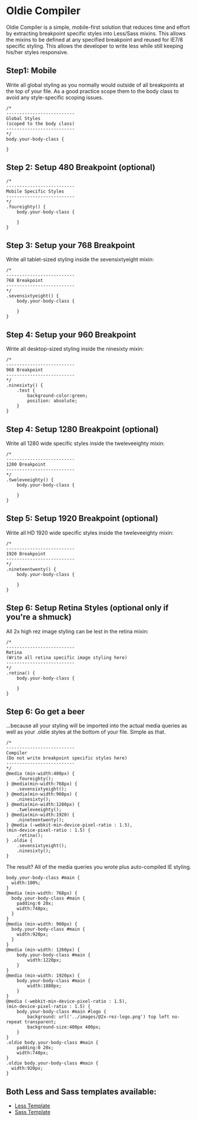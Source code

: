 # Oldie Compiler

Oldie Compiler is a simple, mobile-first solution that reduces time and effort by extracting breakpoint specific styles into Less/Sass mixins. This allows the mixins to be defined at any specified breakpoint and reused for IE7/8 specific styling. This allows the developer to write less while still keeping his/her styles responsive. 

## Step1: Mobile
Write all global styling as you normally would outside of all breakpoints at the top of your file. As a good practice scope them to the body class to avoid any style-specific scoping issues.

    /* 
    --------------------------
    Global Styles
    (scoped to the body class)
    --------------------------
    */
    body.your-body-class {
	    
    }

## Step 2: Setup 480 Breakpoint (optional)

    /* 
    --------------------------
    Mobile Specific Styles 
    --------------------------
    */
    .foureighty() {
    	body.your-body-class {
	    
    	}
    }

## Step 3: Setup your 768 Breakpoint
Write all tablet-sized styling inside the sevensixtyeight mixin:

	/* 
	--------------------------
	768 Breakpoint
	--------------------------
	*/
	.sevensixtyeight() {
		body.your-body-class {
			
		}
	}

## Step 4: Setup your 960 Breakpoint
Write all desktop-sized styling inside the ninesixty mixin:

	/* 
	--------------------------
	968 Breakpoint
	--------------------------
	*/
	.ninesixty() {
		.test {
			background-color:green;
			position: absolute;
		}
	}

## Step 4: Setup 1280 Breakpoint (optional)
Write all 1280 wide specific styles inside the tweleveeighty mixin:

	/* 
	--------------------------
	1280 Breakpoint
	--------------------------
	*/
	.tweleveeighty() {
		body.your-body-class {

		}
	}

## Step 5: Setup 1920 Breakpoint (optional)
Write all HD 1920 wide specific styles inside the tweleveeighty mixin:

	/* 
	--------------------------
	1920 Breakpoint
	--------------------------
	*/
	.nineteentwenty() {
		body.your-body-class {

		}
	}

## Step 6: Setup Retina Styles (optional only if you're a shmuck)
All 2x high rez image styling can be lest in the retina mixin:

	/* 
	--------------------------
	Retina 
	(Write all retina specific image styling here)
	--------------------------
	*/
	.retina() {
		body.your-body-class {
			
		}
	}

## Step 6: Go get a beer
...because all your styling will be imported into the actual media queries as well as your .oldie styles at the bottom of your file. Simple as that.

	/* 
	--------------------------
	Compiler
	(Do not write breakpoint specific styles here)
	--------------------------
	*/
	@media (min-width:480px) {
		.foureighty();
	} @media(min-width:768px) {
		.sevensixtyeight();
	} @media(min-width:960px) {
		.ninesixty();
	} @media(min-width:1280px) {
		.tweleveeighty();
	} @media(min-width:1920) {
		.nineteentwenty();
	} @media (-webkit-min-device-pixel-ratio : 1.5),
	(min-device-pixel-ratio : 1.5) {
		.retina();
	} .oldie {
		.sevensixtyeight();
		.ninesixty();
	}

The result? All of the media queries you wrote plus auto-compiled IE styling. 

	body.your-body-class #main {
	  width:100%;
	}
	@media (min-width: 768px) {
	  body.your-body-class #main {
	    padding:0 20x;
	    width:748px;
	  }
	}
	@media (min-width: 960px) {
	  body.your-body-class #main {
	    width:920px;
	  }
	}
	@media (min-width: 1260px) {
		body.your-body-class #main {
			width:1220px;
		}
	}
	@media (min-width: 1920px) {
		body.your-body-class #main {
			width:1880px;
		}
	}
	@media (-webkit-min-device-pixel-ratio : 1.5),
	(min-device-pixel-ratio : 1.5) {
		body.your-body-class #main #logo {
			background: url('../images/@2x-rez-logo.png') top left no-repeat transparent;
			background-size:400px 400px;
		}
	}
	.oldie body.your-body-class #main {
		padding:0 20x;
	    width:748px;
	}
	.oldie body.your-body-class #main {
	  width:920px;
	}

## Both Less and Sass templates available:
* [Less Template](https://github.com/seawolff/oldiecompiler/blob/extra-breakpoints/less-template.less)
* [Sass Template](https://github.com/seawolff/oldiecompiler/blob/extra-breakpoints/sass-template.sass)